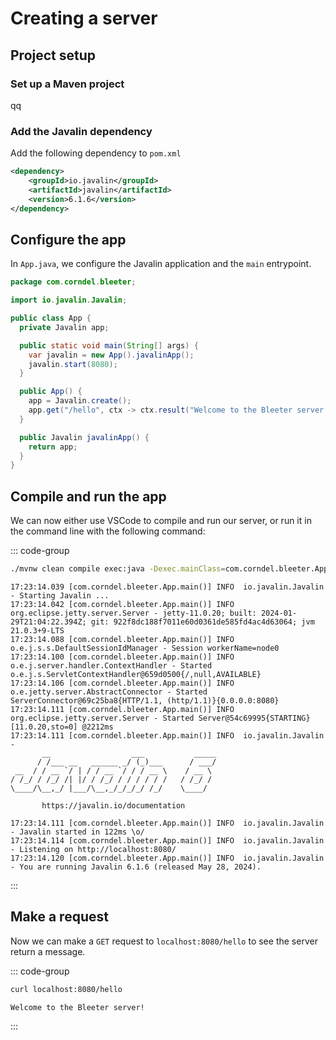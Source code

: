 # Creating a server

## Project setup

### Set up a Maven project

qq

### Add the Javalin dependency

Add the following dependency to `pom.xml`

```xml
<dependency>
    <groupId>io.javalin</groupId>
    <artifactId>javalin</artifactId>
    <version>6.1.6</version>
</dependency>
```

## Configure the app

In `App.java`, we configure the Javalin application and the `main` entrypoint.

```java
package com.corndel.bleeter;

import io.javalin.Javalin;

public class App {
  private Javalin app;

  public static void main(String[] args) {
    var javalin = new App().javalinApp();
    javalin.start(8080);
  }

  public App() {
    app = Javalin.create();
    app.get("/hello", ctx -> ctx.result("Welcome to the Bleeter server!"));
  }

  public Javalin javalinApp() {
    return app;
  }
}
```

## Compile and run the app

We can now either use VSCode to compile and run our server, or run it in the command line with the following command:

::: code-group

```bash
./mvnw clean compile exec:java -Dexec.mainClass=com.corndel.bleeter.App
```

```console [output]
17:23:14.039 [com.corndel.bleeter.App.main()] INFO  io.javalin.Javalin - Starting Javalin ...
17:23:14.042 [com.corndel.bleeter.App.main()] INFO  org.eclipse.jetty.server.Server - jetty-11.0.20; built: 2024-01-29T21:04:22.394Z; git: 922f8dc188f7011e60d0361de585fd4ac4d63064; jvm 21.0.3+9-LTS
17:23:14.088 [com.corndel.bleeter.App.main()] INFO  o.e.j.s.s.DefaultSessionIdManager - Session workerName=node0
17:23:14.100 [com.corndel.bleeter.App.main()] INFO  o.e.j.server.handler.ContextHandler - Started o.e.j.s.ServletContextHandler@659d0500{/,null,AVAILABLE}
17:23:14.106 [com.corndel.bleeter.App.main()] INFO  o.e.jetty.server.AbstractConnector - Started ServerConnector@69c25ba8{HTTP/1.1, (http/1.1)}{0.0.0.0:8080}
17:23:14.111 [com.corndel.bleeter.App.main()] INFO  org.eclipse.jetty.server.Server - Started Server@54c69995{STARTING}[11.0.20,sto=0] @2212ms
17:23:14.111 [com.corndel.bleeter.App.main()] INFO  io.javalin.Javalin -
       __                  ___           _____
      / /___ __   ______ _/ (_)___      / ___/
 __  / / __ `/ | / / __ `/ / / __ \    / __ \
/ /_/ / /_/ /| |/ / /_/ / / / / / /   / /_/ /
\____/\__,_/ |___/\__,_/_/_/_/ /_/    \____/

       https://javalin.io/documentation

17:23:14.111 [com.corndel.bleeter.App.main()] INFO  io.javalin.Javalin - Javalin started in 122ms \o/
17:23:14.114 [com.corndel.bleeter.App.main()] INFO  io.javalin.Javalin - Listening on http://localhost:8080/
17:23:14.120 [com.corndel.bleeter.App.main()] INFO  io.javalin.Javalin - You are running Javalin 6.1.6 (released May 28, 2024).
```

:::

## Make a request

Now we can make a `GET` request to `localhost:8080/hello` to see the server return a message.

::: code-group

```bash
curl localhost:8080/hello
```

```console [output]
Welcome to the Bleeter server!
```

:::
